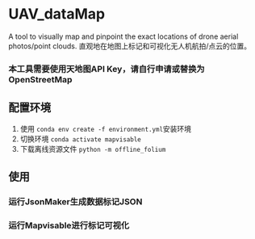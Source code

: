 # UAV_dataMap
A tool to visually map and pinpoint the exact locations of drone aerial photos/point clouds. 直观地在地图上标记和可视化无人机航拍/点云的位置。

### 本工具需要使用天地图API Key，请自行申请或替换为OpenStreetMap

## 配置环境

1. 使用 ```conda env create -f environment.yml```安装环境
2. 切换环境 ```conda activate mapvisable```
3. 下载离线资源文件 ```python -m offline_folium```

## 使用
### 运行JsonMaker生成数据标记JSON

### 运行Mapvisable进行标记可视化